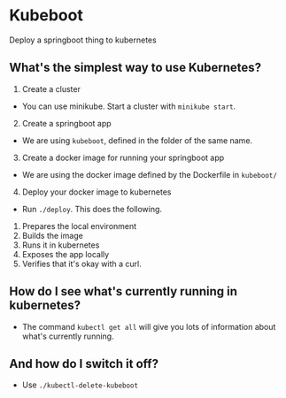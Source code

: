 # Kubeboot

Deploy a springboot thing to kubernetes

## What's the simplest way to use Kubernetes?

1. Create a cluster

- You can use minikube. Start a cluster with `minikube start`.

2. Create a springboot app

- We are using `kubeboot`, defined in the folder of the same name.

3. Create a docker image for running your springboot app

- We are using the docker image defined by the Dockerfile in `kubeboot/`

4. Deploy your docker image to kubernetes

- Run `./deploy`. This does the following.

1. Prepares the local environment
2. Builds the image
3. Runs it in kubernetes
4. Exposes the app locally
5. Verifies that it's okay with a curl.

## How do I see what's currently running in kubernetes?

- The command `kubectl get all` will give you lots of information about what's currently running.

## And how do I switch it off?

- Use `./kubectl-delete-kubeboot`
